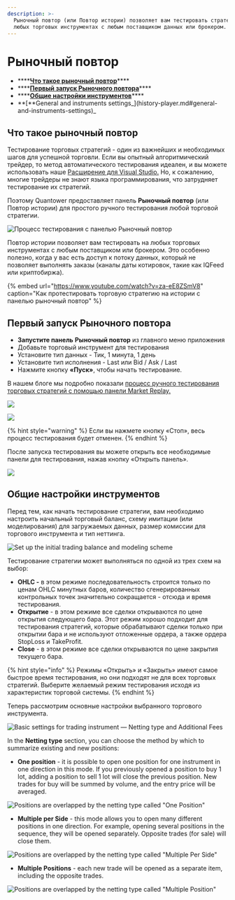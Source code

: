 ```yaml
---
description: >-
  Рыночный повтор (или Повтор истории) позволяет вам тестировать стратегии на
  любых торговых инструментах с любым поставщиком данных или брокером.
---
```


# Рыночный повтор

* \*\*\*\*[**Что такое рыночный повтор**](history-player.md#chto-takoe-rynochnyi-povtor)\*\*\*\*
* \*\*\*\*[**Первый запуск Рыночного повтора**](history-player.md#pervyi-zapusk-rynochnogo-povtora)\*\*\*\*
* \*\*\*\*[**Общие настройки инструментов**](history-player.md#obshie-nastroiki-instrumentov)\*\*\*\*
* **\[**General and instruments settings_\]\(history-player.md\#general-and-instruments-settings\)_

## Что такое рыночный повтор

Тестирование торговых стратегий - один из важнейших и необходимых шагов для успешной торговли. Если вы опытный алгоритмический трейдер, то метод автоматического тестирования идеален, и вы можете использовать наше [Расширение для Visual Studio.](https://help.quantower.com.ru/quantower-algo/installing-visual-studio) Но, к сожалению, многие трейдеры не знают языка программирования, что затрудняет тестирование их стратегий.

Поэтому Quantower предоставляет панель **Рыночный повтор** \(или Повтор истории\) для простого ручного тестирования любой торговой стратегии.

![&#x41F;&#x440;&#x43E;&#x446;&#x435;&#x441;&#x441; &#x442;&#x435;&#x441;&#x442;&#x438;&#x440;&#x43E;&#x432;&#x430;&#x43D;&#x438;&#x44F; &#x441; &#x43F;&#x430;&#x43D;&#x435;&#x43B;&#x44C;&#x44E; &#x420;&#x44B;&#x43D;&#x43E;&#x447;&#x43D;&#x44B;&#x439; &#x43F;&#x43E;&#x432;&#x442;&#x43E;&#x440;](../.gitbook/assets/history-player.png)

Повтор истории позволяет вам тестировать на любых торговых инструментах с любым поставщиком или брокером. Это особенно полезно, когда у вас есть доступ к потоку данных, который не позволяет выполнять заказы \(каналы даты котировок, такие как IQFeed или криптобиржа\).

{% embed url="https://www.youtube.com/watch?v=za-eE8ZSmV8" caption="Как протестировать торговую стратегию на истории с панелью рыночный повтор" %}

## Первый запуск Рыночного повтора

* **Запустите панель** **Рыночный повтор** из главного меню приложения
* Добавьте торговый инструмент для тестирования
* Установите тип данных - Тик, 1 минута, 1 день
* Установите тип исполнения - Last или Bid / Ask / Last
* Нажмите кнопку **«Пуск»**, чтобы начать тестирование.

В нашем блоге мы подробно показали [процесс ручного тестирования торговых стратегий с помощью панели Market Replay.](https://www.quantower.com/blog/software-for-manual-backtesting-a-brief-review-of-history-player-plugin)

![](../.gitbook/assets/menyu-rynochnyi-povtor.png)

![](../.gitbook/assets/obshii-vid-rynochnogo-povtora-s-osnovnymi-nastroikami.png)

{% hint style="warning" %}
Если вы нажмете кнопку «Стоп», весь процесс тестирования будет отменен.
{% endhint %}

После запуска тестирования вы можете открыть все необходимые панели для тестирования, нажав кнопку «Открыть панель».

![](../.gitbook/assets/vizualizaciya-povtora.gif)

## Общие настройки инструментов

Перед тем, как начать тестирование стратегии, вам необходимо настроить начальный торговый баланс, схему имитации \(или моделирования\) для загружаемых данных, размер комиссии для торгового инструмента и тип неттинга.

![Set up the initial trading balance and modeling scheme](../.gitbook/assets/backtesting-environment-settings.png)

Тестирование стратегии может выполняться по одной из трех схем на выбор:

* **OHLC -** в этом режиме последовательность строится только по ценам OHLC минутных баров, количество сгенерированных контрольных точек значительно сокращается - отсюда и время тестирования.
* **Открытие** - в этом режиме все сделки открываются по цене открытия следующего бара. Этот режим хорошо подходит для тестирования стратегий, которые обрабатывают сделки только при открытии бара и не используют отложенные ордера, а также ордера StopLoss и TakeProfit.
* **Close** - в этом режиме все сделки открываются по цене закрытия текущего бара.

{% hint style="info" %}
Режимы «Открыть» и «Закрыть» имеют самое быстрое время тестирования, но они подходят не для всех торговых стратегий. Выберите желаемый режим тестирования исходя из характеристик торговой системы.
{% endhint %}

Теперь рассмотрим основные настройки выбранного торгового инструмента.

![Basic settings for trading instrument &#x2014; Netting type and Additional Fees](../.gitbook/assets/netting-types.png)

In the **Netting type** section, you can choose the method by which to summarize existing and new positions:

* **One position** - it is possible to open one position for one instrument in one direction in this mode. If you previously opened a position to buy 1 lot, adding a position to sell 1 lot will close the previous position. New trades for buy will be summed by volume, and the entry price will be averaged.

![Positions are overlapped by the netting type called &quot;One Position&quot;](../.gitbook/assets/orders-matching-mode-one-position.gif)

* **Multiple per Side** - this mode allows you to open many different positions in one direction.  For example, opening several positions in the sequence, they will be opened separately. Opposite trades \(for sale\) will close them.

![Positions are overlapped by the netting type called &quot;Multiple Per Side&quot;](../.gitbook/assets/orders-matching-mode-multiple-per-side.gif)

* **Multiple Positions** - each new trade will be opened as a separate item, including the opposite trades.

![Positions are overlapped by the netting type called &quot;Multiple Position&quot;](../.gitbook/assets/orders-matching-mode-multiple-positions.gif)

